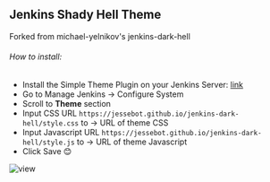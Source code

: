 
## Jenkins Shady Hell Theme
Forked from michael-yelnikov's jenkins-dark-hell

###### How to install:

- Install the Simple Theme Plugin on your Jenkins Server: [link](https://wiki.jenkins.io/display/JENKINS/Simple+Theme+Plugin)
- Go to Manage Jenkins ->  Configure System
- Scroll to **Theme** section
- Input CSS URL ```https://jessebot.github.io/jenkins-dark-hell/style.css``` to -> URL of theme CSS
- Input Javascript URL ```https://jessebot.github.io/jenkins-dark-hell/style.js``` to -> URL of theme Javascript
- Click Save :blush:
 

![view](https://jessebot.github.io/jenkins-dark-hell/view.png)

